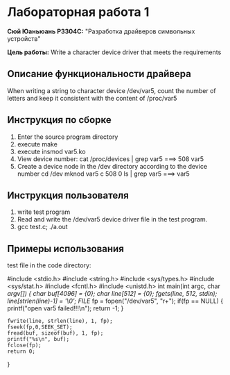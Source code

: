 # Лабораторная работа 1

**Сюй Юаньюань Р3304С:** "Разработка драйверов символьных устройств"

**Цель работы:** Write a character device driver that meets the requirements

## Описание функциональности драйвера

When writing a string to character device /dev/var5, count the number of letters and keep it consistent with the content of /proc/var5

## Инструкция по сборке

1. Enter the source program directory
2. execute make
3. execute insmod var5.ko
4. View device number: 
	cat /proc/devices | grep var5  ===> 508 var5
5. Create a device node in the /dev directory according to the device number
    cd /dev
    mknod var5 c 508 0
    ls | grep var5  ===> var5

## Инструкция пользователя

1. write test program
2. Read and write the /dev/var5 device driver file in the test program.
3. gcc test.c; ./a.out

## Примеры использования

test file in the code directory:

#include <stdio.h>
#include <string.h>
#include <sys/types.h>
#include <sys/stat.h>
#include <fcntl.h>
#include <unistd.h>
int main(int argc, char *argv[])
{
    char buf[4096] = {0};
    char line[512] = {0};
    fgets(line, 512, stdin);    
    line[strlen(line)-1] = '\0';
    FILE* fp = fopen("/dev/var5", "r+");
    if(fp == NULL)
    {
        printf("open var5 failed!!!\n");
        return -1;
    }
    
    fwrite(line, strlen(line), 1, fp);
    fseek(fp,0,SEEK_SET);
    fread(buf, sizeof(buf), 1, fp);
    printf("%s\n", buf);
    fclose(fp);
    return 0;
}
